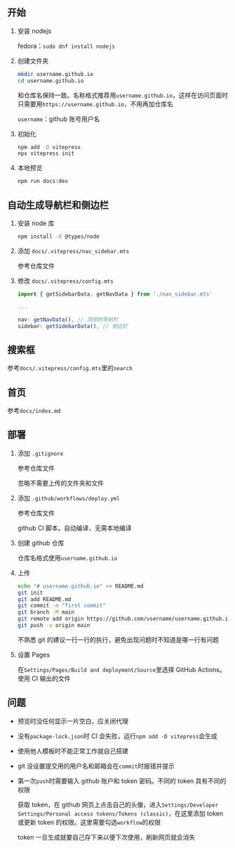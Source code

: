 ## 开始

1. 安装 nodejs

    fedora：`sudo dnf install nodejs`

2. 创建文件夹

    ```sh
    mkdir username.github.io
    cd username.github.io
    ```

    和仓库名保持一致。名称格式推荐用`username.github.io`，这样在访问页面时只需要用`https://username.github.io`，不用再加仓库名

    `username`：github 账号用户名

3. 初始化

    ```sh
    npm add -D vitepress
    npx vitepress init
    ```

4. 本地预览

    ```sh
    npm run docs:dev
    ```

## 自动生成导航栏和侧边栏

1. 安装 node 库

    ```sh
    npm install -D @types/node
    ```

2. 添加 `docs/.vitepress/nav_sidebar.mts`

    参考仓库文件

3. 修改 `docs/.vitepress/config.mts`

    ```js
    import { getSidebarData, getNavData } from './nav_sidebar.mts'

    ...

    nav: getNavData(), // 顶部的导航栏
    sidebar: getSidebarData(), // 侧边栏
    ```

## 搜索框

参考`docs/.vitepress/config.mts`里的`search`

## 首页

参考`docs/index.md`

## 部署

1. 添加 `.gitignore`

    参考仓库文件

    忽略不需要上传的文件夹和文件

2. 添加 `.github/workflows/deploy.yml`

    参考仓库文件

    github CI 脚本。自动编译，无需本地编译

3. 创建 github 仓库

    仓库名格式使用`username.github.io`

4. 上传

    ```sh
    echo "# username.github.io" >> README.md
    git init
    git add README.md
    git commit -m "first commit"
    git branch -M main
    git remote add origin https://github.com/username/username.github.io.git
    git push -u origin main
    ```

    不熟悉 git 的建议一行一行的执行，避免出现问题时不知道是哪一行有问题

5. 设置 Pages

    在`Settings/Pages/Build and deployment/Source`里选择 GitHub Actions。使用 CI 输出的文件

## 问题

- 预览时没任何显示一片空白，应关闭代理
- 没有`package-lock.json`时 CI 会失败，运行`npm add -D vitepress`会生成
- 使用他人模板时不能正常工作就自己搭建
- git 没设置提交用的用户名和邮箱会在`commit`时报错并提示
- 第一次`push`时需要输入 github 账户和 token 密码。不同的 token 具有不同的权限

    获取 token，在 github 网页上点击自己的头像，进入`Settings/Developer Settings/Personal access tokens/Tokens (classic)`，在这里添加 token 或更新 token 的权限。这里需要勾选`workflow`的权限

    token 一旦生成就要自己存下来以便下次使用，刷新网页就会消失
